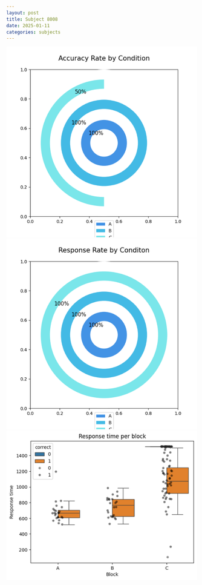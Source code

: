 ```yaml
---
layout: post
title: Subject 8008
date: 2025-01-11
categories: subjects
---
```


![](data/8008/run-7/8008_accuracy_rate.png)
![](data/8008/run-7/8008_response_rate.png)
![](data/8008/run-7/8008_rt.png)
